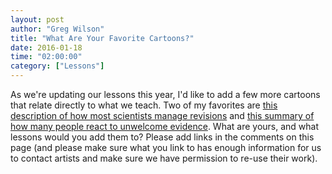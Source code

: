 ```yaml
---
layout: post
author: "Greg Wilson"
title: "What Are Your Favorite Cartoons?"
date: 2016-01-18
time: "02:00:00"
category: ["Lessons"]
---
```

As we're updating our lessons this year,
I'd like to add a few more cartoons that relate directly to what we teach.
Two of my favorites are
[this description of how most scientists manage revisions](http://www.phdcomics.com/comics/archive.php?comicid=1531)
and
[this summary of how many people react to unwelcome evidence](http://www.felienne.com/archives/4404).
What are yours, and what lessons would you add them to?
Please add links in the comments on this page
(and please make sure what you link to has enough information
for us to contact artists and make sure we have permission to re-use their work).
